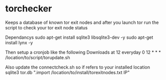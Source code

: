 # torchecker
Keeps a database of known tor exit nodes and after you launch tor run the script to check your tor exit node status

Dependancys
sudo apt-get install sqlite3 libsqlite3-dev -y
sudo apt-get install lynx -y

Then setup a cronjob like the following
Downloads at 12 everyday
0 12 * * * /location/to/script/torupdate.sh

Also update the connectcheck.sh so if refers to your installed location
sqlite3 tor.db ".import /location/to/install/torexitnodes.txt IP"
